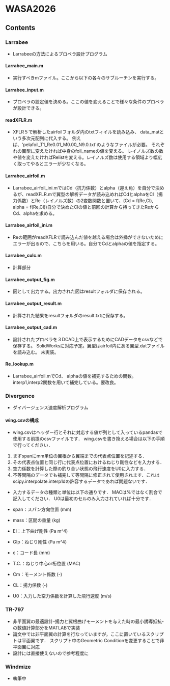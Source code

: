 # WASA2026
## Contents
### Larrabee
- Larrabeeの方法によるプロペラ設計プログラム
#### Larrabee_main.m
- 実行すべきmファイル。ここから以下の各々のサブルーチンを実行する。
#### Larrabee_input.m
- プロペラの設定値を決める。ここの値を変えることで様々な条件のプロペラが設計できる。
#### readXFLR.m
- XFLR５で解析したairfoilフォルダ内のtxtフィイルを読み込み、 data_matという多次元配列に代入する。 例えば、'pelafoil_T1_Re0.01_M0.00_N9.0.txt'のようなファイルが必要。 それぞれの翼型に変えたければ中身のfoil_nameの値を変える。 レイノルズ数の数や値を変えたければRelistを変える。レイノルズ数は使用する領域より幅広く取ってやるとエラーが少なくなる。
#### Larrabee_airfoil.m
- Larrabee_airfoil_ini.mではCd（抗力係数）とalpha（迎え角）を自分で決めるが、readXFLR.mで翼型の解析データが読み込めればCdとalphaをCl（揚力係数）とRe（レイノルズ数）の2変数関数と置いて、(Cd = f(Re,Cl), alpha = f(Re,Cl))自分で決めたClの値と前回の計算から持ってきたReからCd、alphaを求める。
#### Larrabee_airfoil_ini.m
- Reの範囲がreadXFLRで読み込んだ値を越える場合は外挿ができないためにエラーが出るので、こちらを用いる。自分でCdとalphaの値を指定する。
#### Larrabee_culc.m
- 計算部分
#### Larrabee_output_fig.m
- 図として出力する。出力された図はresultフォルダに保存される。
#### Larrabee_output_result.m
- 計算された結果をresultフォルダのresult.txtに保存する。
#### Larrabee_output_cad.m
- 設計されたプロペラを３DCAD上で表示するためにCADデータをcsvなどで保存する。 SolidWorksに対応予定。翼型はairfoil内にある翼型.datファイルを読み込む。 未実装。
#### Re_lookup.m
- Larrabee_airfoil.mでCd、 alphaの値を補完するための関数。 interp1,interp2関数を用いて補完している。要改良。
### Divergence
- ダイバージェンス速度解析プログラム
#### wing.csvの構成
- wing.csvはヘッダー行とそれに対応する値が列として入っているpandasで使用する前提のcsvファイルです． wing.csvを書き換える場合は以下の手順で行ってください．
1. まずspanにmm単位の翼根から翼端までの代表点位置を記述する．
2. その代表点位置と同じ行に代表点位置におけるねじり剛性などを入力する．
3. 空力係数を計算した際の釣り合い状態の飛行速度をU0に入力する．
4. 不等間隔のデータでも補完して等間隔に修正されて使用されます．これはscipy.interpolate.interp1dの許容するデータであれば問題ないです．
- 入力するデータの種類と単位は以下の通りです． MACは%ではなく割合で記入してください． U0は最初のセルのみ入力されていれば十分です．

- span：スパン方向位置 (mm)
- mass：区間の重量 (kg)
- EI：上下曲げ剛性 (Pa m^4)
- GIp：ねじり剛性 (Pa m^4)
- c：コード長 (mm)
- T.C.：ねじり中心or桁位置 (MAC)
- Cm：モーメント係数 (-)
- CL：揚力係数 (-)
- U0：入力した空力係数を計算した飛行速度 (m/s)　　
### TR-797
- 非平面翼の最適設計-揚力と翼根曲げモーメントを与えた時の最小誘導抵抗-の数値計算部分をMATLABで実装
- 論文中では非平面翼の計算を行なっていますが，ここに置いているスクリプトは平面翼です． スクリプト中のGeometric Conditionを変更することで非平面翼に対応
- 設計には直接使えないので参考程度に
### Windmize
- 執筆中
